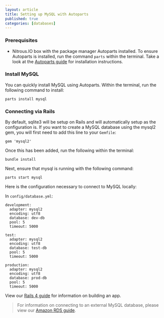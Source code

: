```yaml
---
layout: article
title: Setting up MySQL with Autoparts
published: true
categories: [databases]
---
```


### Prerequisites

* Nitrous.IO box with the package manager Autoparts installed. To ensure Autoparts is installed, run the command `parts` within the terminal. Take a look at the [Autoparts guide](/autoparts/) for installation instructions.

### Install MySQL

You can quickly install MySQL using Autoparts. Within the terminal, run the following command to install:

    parts install mysql

### Connecting via Rails

By default, sqlite3 will be setup on Rails and will automatically setup as the configuration is. If you want to create a MySQL database using the mysql2 gem, you will first need to add this line to your `Gemfile`:

    gem 'mysql2' 

Once this has been added, run the following within the terminal:

    bundle install

Next, ensure that mysql is running with the following command:

    parts start mysql

Here is the configuration necessary to connect to MySQL locally:

In `config/database.yml`:

    development:
      adapter: mysql2
      encoding: utf8
      database: dev-db
      pool: 5
      timeout: 5000

    test:
      adapter: mysql2
      encoding: utf8
      database: test-db
      pool: 5
      timeout: 5000

    production:
      adapter: mysql2
      encoding: utf8
      database: prod-db
      pool: 5
      timeout: 5000

View our [Rails 4 guide](http://blog.nitrous.io/2013/07/02/building-a-rails-4.0-app-on-nitrous-io.html) for information on building an app.

>For information on connecting to an external MySQL database, please view our [Amazon RDS guide](/amazon-rds/).